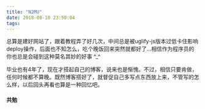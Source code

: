 ```yaml
---
title: "N2MU"
date: 2018-08-10 23:50:04
tags:
---
```


总算是建好网站了，跟着教程弄了好几次，中间总是被uglify-js版本过低卡住影响deploy操作，后面也不知怎么，吃个晚饭回来突然就都好了...相信作为程序员的你也总是会碰到这种莫名其妙的好事 ^_^  

毕业也有4年了，现在才搭起自己的博客，说来也是惭愧。不过，相信只要肯做，任何时候都不算晚。既然博客搭好了，就督促自己多写点东西放上来，不管写的怎么样，以后回头再看也算是一种回忆吧。

#### 共勉
